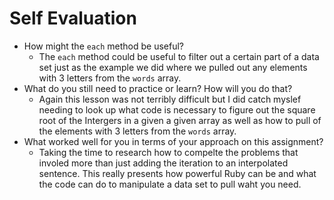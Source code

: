 # Self Evaluation

- How might the `each` method be useful?
    - The `each` method could be useful to filter out a certain part of a data set just as the example we did where we pulled out any elements with 3 letters from the `words` array. 
- What do you still need to practice or learn? How will you do that?
    - Again this lesson was not terribly difficult but I did catch myslef needing to look up what code is necessary to figure out the square root of the Intergers in a given a given array as well as how to pull of the elements with 3 letters from the `words` array. 
- What worked well for you in terms of your approach on this
assignment?
    - Taking the time to research how to compelte the problems that involed more than just adding the iteration to an interpolated sentence. This really presents how powerful Ruby can be and what the code can do to manipulate a data set to pull waht you need. 